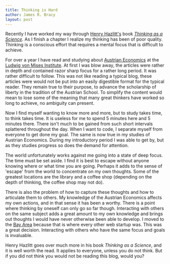 ```yaml
---
title: Thinking is Hard
author: James R. Bracy
layout: post
---
```


Recently I have worked my way through [Henry Hazlitt's](http://en.wikipedia.org/wiki/Henry_Hazlitt)
book [*Thinking as a Science*](http://mises.org/store/Thinking-as-a-Science-P476.aspx). As I finish a
chapter I realize my thinking has been of poor quality. Thinking is a conscious effort that requires
a mental focus that is difficult to achieve.

For over a year I have read and studying about [Austrian Economics](http://en.wikipedia.org/wiki/Austrian_School)
at the [Ludwig von Mises Institute](http://mises.org/). At first I was blow away, the articles were
rather in depth and contained razor sharp focus for a rather long period. It was rather
difficult to follow. This was not like reading a typical blog, these articles were
would not be put into an easily digestible format for the typical reader. They remain true
to their purpose, to advance the scholarship of liberty in the tradition of the Austrian School.
To simplify the content would mean to lose some of the meaning that many great thinkers have
worked so long to achieve, no ambiguity can present.

Now I find myself wanting to know more and more, but to study takes time, to think takes time.
It is useless for me to spend 5 minutes here and 5 minutes there. There isn't much to be gained
from such short intervals splattered throughout the day. When I want to code, I separate myself
from everyone to get done my goal. The same is now true in my studies of Austrian Economics.
During my introductory period I was able to get by, but as they studies progress so does the demand
for attention.

The world unfortunately works against me going into a state of deep focus. The time must be set aside.
I find it is best to escape without anyone knowing where or what time you are going. Perhaps it
adds to the sense of 'escape' from the world to concentrate on my own thoughts. Some of the greatest
locations are the library and a coffee shop (depending on the depth of thinking, the coffee shop may
not do).

There is also the problem of how to capture these thoughts and how to articulate them to others.
My knowledge of the Austrian Economics affects my own actions, and in that sense it has been
a worthy. There is a point where thinking by oneself can only go so far though. Interacting with
others on the same subject adds a great amount to my own knowledge and brings out thoughts I would
have never otherwise been able to develop. I moved to the [Bay Area](http://en.wikipedia.org/wiki/San_Francisco_Bay_Area)
because that is where every other web startup was. This was a great decision. Interacting with
others who have the same focus and goals is invaluable.

Henry Hazlitt goes over much more in his book *Thinking as a Science*, and it is well worth the read.
It applies to everyone, unless you do not think. But if you did not think you would not be reading
this blog, would you?
